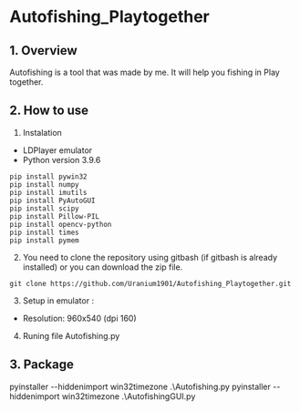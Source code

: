 # Autofishing_Playtogether
## 1. Overview
Autofishing is a tool that was made by me. It will help you fishing in Play together.
 ## 2. How to use
  1. Instalation
  - LDPlayer emulator
  - Python version 3.9.6
  ```
  pip install pywin32
  pip install numpy
  pip install imutils
  pip install PyAutoGUI
  pip install scipy
  pip install Pillow-PIL
  pip install opencv-python
  pip install times
  pip install pymem
  ```
 2. You need to clone the repository using gitbash (if gitbash is already installed) or you can download the zip file.
  ```
  git clone https://github.com/Uranium1901/Autofishing_Playtogether.git
  ```
 3. Setup in emulator :
  * Resolution: 960x540 (dpi 160) <br />
 4. Runing file Autofishing.py
## 3. Package
pyinstaller --hiddenimport win32timezone .\Autofishing.py
pyinstaller --hiddenimport win32timezone .\AutofishingGUI.py
